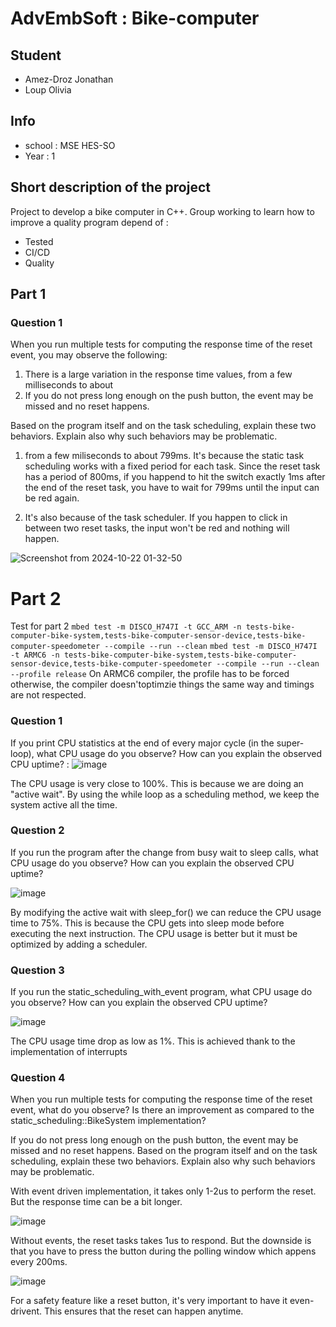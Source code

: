 # AdvEmbSoft : Bike-computer 
## Student
- Amez-Droz Jonathan
- Loup Olivia
## Info
- school : MSE HES-SO
- Year : 1

## Short description of the project
Project to develop a bike computer in C++.
Group working to learn how to improve a quality program depend of :
- Tested
- CI/CD
- Quality

## Part 1
### Question 1
When you run multiple tests for computing the response time of the reset event, you may observe the following:

1. There is a large variation in the response time values, from a few milliseconds to about 
2. If you do not press long enough on the push button, the event may be missed and no reset happens.

Based on the program itself and on the task scheduling, explain these two behaviors. Explain also why such behaviors may be problematic.

1) from a few miliseconds to about 799ms. It's because the static task scheduling works with a fixed period for each task.
Since the reset task has a period of 800ms, if you happend to hit the switch exactly 1ms after the end of the reset task, you have
to wait for 799ms until the input can be red again.

2) It's also because of the task scheduler. If you happen to click in between two reset tasks, the input won't be red and nothing will happen.

![Screenshot from 2024-10-22 01-32-50](https://github.com/user-attachments/assets/7969784a-385c-4cdf-b618-e00cea3fb4b3)

# Part 2
Test for part 2
```mbed test -m DISCO_H747I -t GCC_ARM -n tests-bike-computer-bike-system,tests-bike-computer-sensor-device,tests-bike-computer-speedometer --compile --run --clean```
```mbed test -m DISCO_H747I -t ARMC6 -n tests-bike-computer-bike-system,tests-bike-computer-sensor-device,tests-bike-computer-speedometer --compile --run --clean --profile release```
On ARMC6 compiler, the profile has to be forced otherwise, the compiler doesn'toptimzie things the same way and timings are not respected.

### Question  1 
If you print CPU statistics at the end of every major cycle (in the super-loop), what CPU usage do you observe? How can you explain the observed CPU uptime? : 
![image](https://github.com/user-attachments/assets/e9345101-e321-40f7-8071-b02acbc93108)

The CPU usage is very close to 100%. This is because we are doing an "active wait". By using the while loop as a scheduling method, we keep the system active all the time.


### Question 2
If you run the program after the change from busy wait to sleep calls, what CPU usage do you observe? How can you explain the observed CPU uptime?

![image](https://github.com/user-attachments/assets/b46908c0-bac0-4191-ab7d-eed3edb2646a)

By modifying the active wait with sleep_for() we can reduce the CPU usage time to 75%. This is because the CPU gets into sleep mode before executing the next instruction. The CPU usage is better but it must be optimized by adding a scheduler.


### Question 3
If you run the static_scheduling_with_event program, what CPU usage do you observe? How can you explain the observed CPU uptime?

![image](https://github.com/user-attachments/assets/b2fa0c13-f950-402a-8bc7-b565dbb1b8f3)

The CPU usage time drop as low as 1%. This is achieved thank to the implementation of interrupts


### Question 4
When you run multiple tests for computing the response time of the reset event, what do you observe? Is there an improvement as compared to the static_scheduling::BikeSystem implementation?

If you do not press long enough on the push button, the event may be missed and no reset happens.
Based on the program itself and on the task scheduling, explain these two behaviors. Explain also why such behaviors may be problematic.

With event driven implementation, it takes only 1-2us to perform the reset. But the response time can be a bit longer.

![image](https://github.com/user-attachments/assets/1423de78-712a-4959-87f5-f744744e043d)

Without events, the reset tasks takes 1us to respond. But the downside is that you have to press the button during the polling window which appens every 200ms.

![image](https://github.com/user-attachments/assets/ea48e775-f115-4762-aa06-b2187c68d888)

For a safety feature like a reset button, it's very important to have it even-drivent. This ensures that the reset can happen anytime.
